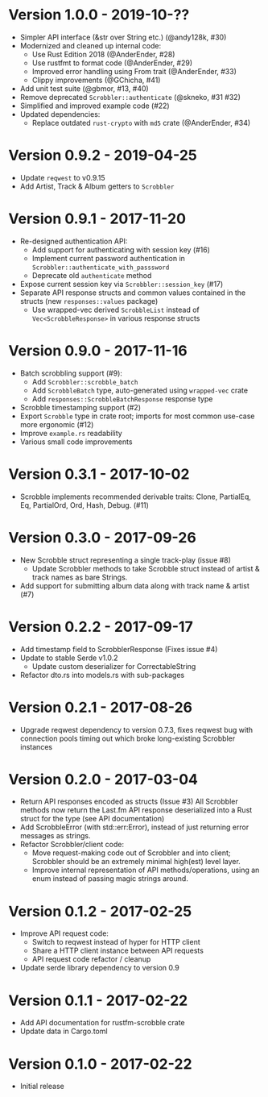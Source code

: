 Version 1.0.0 - 2019-10-??
==========================

  * Simpler API interface (&str over String etc.) (@andy128k, #30)
  * Modernized and cleaned up internal code:
    * Use Rust Edition 2018 (@AnderEnder, #28)
    * Use rustfmt to format code (@AnderEnder, #29)
    * Improved error handling using From trait (@AnderEnder, #33)
    * Clippy improvements (@GChicha, #41)
  * Add unit test suite (@gbmor, #13, #40)
  * Remove deprecated `Scrobbler::authenticate` (@skneko, #31 #32)
  * Simplified and improved example code (#22)
  * Updated dependencies:
    * Replace outdated `rust-crypto` with `md5` crate (@AnderEnder, #34)


Version 0.9.2 - 2019-04-25
==========================

  * Update `reqwest` to v0.9.15
  * Add Artist, Track & Album getters to `Scrobbler`


Version 0.9.1 - 2017-11-20
==========================

  * Re-designed authentication API:
    * Add support for authenticating with session key (#16)
    * Implement current password authentication in `Scrobbler::authenticate_with_passsword`
    * Deprecate old `authenticate` method
  * Expose current session key via `Scrobbler::session_key` (#17)
  * Separate API response structs and common values contained in the structs (new 
    `responses::values` package)
    * Use wrapped-vec derived `ScrobbleList` instead of `Vec<ScrobbleResponse>` in various response 
      structs


Version 0.9.0 - 2017-11-16
==========================

  * Batch scrobbling support (#9):
    * Add `Scrobbler::scrobble_batch`
    * Add `ScrobbleBatch` type, auto-generated using `wrapped-vec` crate
    * Add `responses::ScrobbleBatchResponse` response type
  * Scrobble timestamping support (#2)
  * Export `Scrobble` type in crate root; imports for most common use-case more
    ergonomic (#12)
  * Improve `example.rs` readability
  * Various small code improvements


Version 0.3.1 - 2017-10-02
==========================

 * Scrobble implements recommended derivable traits: Clone, PartialEq, Eq,
   PartialOrd, Ord, Hash, Debug. (#11)


Version 0.3.0 - 2017-09-26
==========================

  * New Scrobble struct representing a single track-play (issue #8)
    * Update Scrobbler methods to take Scrobble struct instead of artist & 
      track names as bare Strings.
  * Add support for submitting album data along with track name & artist (#7)


Version 0.2.2 - 2017-09-17
==========================

  * Add timestamp field to ScrobblerResponse (Fixes issue #4)
  * Update to stable Serde v1.0.2
     * Update custom deserializer for CorrectableString
  * Refactor dto.rs into models.rs with sub-packages


Version 0.2.1 - 2017-08-26
==========================

  * Upgrade reqwest dependency to version 0.7.3, fixes reqwest bug with 
    connection pools timing out which broke long-existing Scrobbler instances


Version 0.2.0 - 2017-03-04
==========================

  * Return API responses encoded as structs (Issue #3)
    All Scrobbler methods now return the Last.fm API response deserialized
    into a Rust struct for the type (see API documentation)
  * Add ScrobbleError (with std::err:Error), instead of just returning
    error messages as strings.
  * Refactor Scrobbler/client code:
    * Move request-making code out of Scrobbler and into client; Scrobbler 
      should be an extremely minimal high(est) level layer.
    * Improve internal representation of API methods/operations, using an enum
      instead of passing magic strings around.


Version 0.1.2 - 2017-02-25
==========================

 * Improve API request code:
   * Switch to reqwest instead of hyper for HTTP client
   * Share a HTTP client instance between API requests
   * API request code refactor / cleanup
 * Update serde library dependency to version 0.9


Version 0.1.1 - 2017-02-22
==========================

 * Add API documentation for rustfm-scrobble crate
 * Update data in Cargo.toml


Version 0.1.0 - 2017-02-22
==========================

* Initial release
